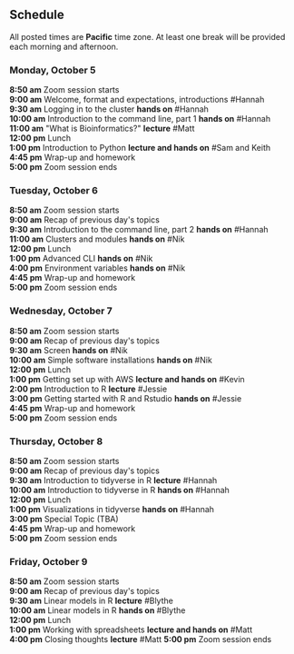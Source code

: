 ## Schedule

All posted times are **Pacific** time zone. At least one break will be provided each morning and afternoon.

### Monday, October 5

**8:50 am**  Zoom session starts    
**9:00 am**  Welcome, format and expectations, introductions #Hannah   
**9:30 am**  Logging in to the cluster __hands on__ #Hannah  
**10:00 am** Introduction to the command line, part 1 __hands on__ #Hannah   
**11:00 am** "What is Bioinformatics?" __lecture__ #Matt  
**12:00 pm** Lunch    
**1:00 pm**  Introduction to Python __lecture and hands on__ #Sam and Keith   
**4:45 pm**  Wrap-up and homework  
**5:00 pm**  Zoom session ends    

### Tuesday, October 6

**8:50 am**  Zoom session starts  
**9:00 am**  Recap of previous day's topics  
**9:30 am**  Introduction to the command line, part 2 __hands on__ #Hannah  
**11:00 am** Clusters and modules __hands on__ #Nik  
**12:00 pm** Lunch  
**1:00 pm**  Advanced CLI __hands on__ #Nik  
**4:00 pm**  Environment variables __hands on__ #Nik  
**4:45 pm**  Wrap-up and homework  
**5:00 pm**  Zoom session ends   

### Wednesday, October 7

**8:50 am**  Zoom session starts  
**9:00 am**  Recap of previous day's topics  
**9:30 am**  Screen __hands on__ #Nik  
**10:00 am** Simple software installations __hands on__ #Nik  
**12:00 pm** Lunch  
**1:00 pm**  Getting set up with AWS __lecture and hands on__ #Kevin  
**2:00 pm**  Introduction to R __lecture__ #Jessie    
**3:00 pm**  Getting started with R and Rstudio __hands on__ #Jessie  
**4:45 pm**  Wrap-up and homework  
**5:00 pm**  Zoom session ends  

### Thursday, October 8

**8:50 am**  Zoom session starts  
**9:00 am**  Recap of previous day's topics  
**9:30 am**  Introduction to tidyverse in R __lecture__ #Hannah  
**10:00 am** Introduction to tidyverse in R __hands on__ #Hannah    
**12:00 pm** Lunch  
**1:00 pm**  Visualizations in tidyverse __hands on__ #Hannah    
**3:00 pm**  Special Topic (TBA)  
**4:45 pm**  Wrap-up and homework  
**5:00  pm**  Zoom session ends  

### Friday, October 9

**8:50 am**  Zoom session starts  
**9:00 am**  Recap of previous day's topics  
**9:30 am**  Linear models in R __lecture__ #Blythe   
**10:00 am** Linear models in R __hands on__ #Blythe    
**12:00 pm** Lunch  
**1:00 pm**  Working with spreadsheets __lecture and hands on__ #Matt    
**4:00 pm**  Closing thoughts __lecture__ #Matt
**5:00  pm**  Zoom session ends  
